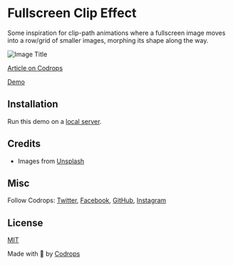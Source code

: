 # Fullscreen Clip Effect

Some inspiration for clip-path animations where a fullscreen image moves into a row/grid of smaller images, morphing its shape along the way. 

![Image Title](https://tympanus.net/codrops/wp-content/uploads/2023/03/ClipAnimation_featured.jpg)

[Article on Codrops](https://tympanus.net/codrops/?p=70833)

[Demo](http://tympanus.net/Development/FullscreenClipEffect/)


## Installation

Run this demo on a [local server](https://developer.mozilla.org/en-US/docs/Learn/Common_questions/Tools_and_setup/set_up_a_local_testing_server).

## Credits

- Images from [Unsplash](https://unsplash.com/)

## Misc

Follow Codrops: [Twitter](http://www.twitter.com/codrops), [Facebook](http://www.facebook.com/codrops), [GitHub](https://github.com/codrops), [Instagram](https://www.instagram.com/codropsss/)

## License
[MIT](LICENSE)

Made with :blue_heart:  by [Codrops](http://www.codrops.com)





